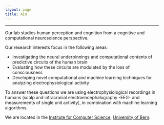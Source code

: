 ```yaml
---
layout: page
title: Aim
---
```



---

Our lab studies human perception and cognition from a cognitive and computational neuroscience perspective. 

Our research interests focus in the following areas:
* Investigating the neural underpinnings and computational contents of predictive circuits of the human brain
* Evaluating how these circuits are modulated by the loss of consciousness
* Developing novel computational and machine learning techniques for analyzing electrophysiological activity

To answer these questions we are using electrophysiological recordings in humans (scalp and intracranial electroencephalography -EEG- and measurements of single unit activity), in combination with machine learning algorithms.

We are located in the [Institute for Computer Science](https://www.inf.unibe.ch/index_eng.html), [University of Bern](https://www.inf.unibe.ch/index_eng.html).

